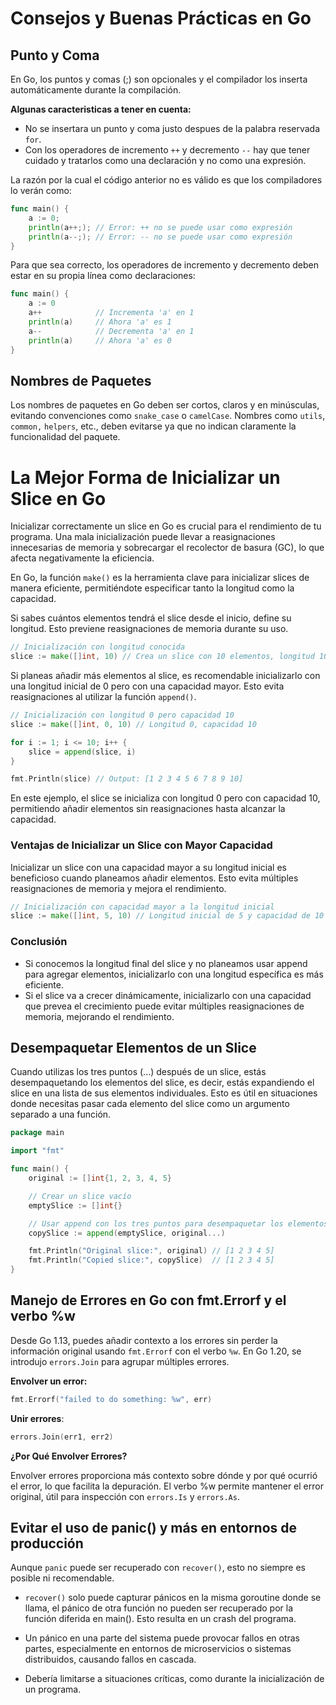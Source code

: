# Consejos y Buenas Prácticas en Go

## Punto y Coma

En Go, los puntos y comas (;) son opcionales y el compilador los inserta automáticamente durante la compilación.

**Algunas caracteristicas a tener en cuenta:**

- No se insertara un punto y coma justo despues de la palabra reservada `for`.
- Con los operadores de incremento `++` y decremento `--` hay que tener cuidado y tratarlos como una declaración y no como una expresión.

La razón por la cual el código anterior no es válido es que los compiladores lo verán como:

```go
func main() {
    a := 0;
    println(a++;); // Error: ++ no se puede usar como expresión
    println(a--;); // Error: -- no se puede usar como expresión
}
```

Para que sea correcto, los operadores de incremento y decremento deben estar en su propia línea como declaraciones:

```go
func main() {
    a := 0
    a++            // Incrementa 'a' en 1
    println(a)     // Ahora 'a' es 1
    a--            // Decrementa 'a' en 1
    println(a)     // Ahora 'a' es 0
}
```

## Nombres de Paquetes

Los nombres de paquetes en Go deben ser cortos, claros y en minúsculas, evitando convenciones como `snake_case` o `camelCase`. Nombres como `utils`, `common,` `helpers`, etc., deben evitarse ya que no indican claramente la funcionalidad del paquete.

# La Mejor Forma de Inicializar un Slice en Go

Inicializar correctamente un slice en Go es crucial para el rendimiento de tu programa. Una mala inicialización puede llevar a reasignaciones innecesarias de memoria y sobrecargar el recolector de basura (GC), lo que afecta negativamente la eficiencia.

En Go, la función `make()` es la herramienta clave para inicializar slices de manera eficiente, permitiéndote especificar tanto la longitud como la capacidad.

Si sabes cuántos elementos tendrá el slice desde el inicio, define su longitud. Esto previene reasignaciones de memoria durante su uso.

```go
// Inicialización con longitud conocida
slice := make([]int, 10) // Crea un slice con 10 elementos, longitud 10 y capacidad 10
```

Si planeas añadir más elementos al slice, es recomendable inicializarlo con una longitud inicial de 0 pero con una capacidad mayor. Esto evita reasignaciones al utilizar la función `append()`.

```go
// Inicialización con longitud 0 pero capacidad 10
slice := make([]int, 0, 10) // Longitud 0, capacidad 10

for i := 1; i <= 10; i++ {
    slice = append(slice, i)
}

fmt.Println(slice) // Output: [1 2 3 4 5 6 7 8 9 10]
```

En este ejemplo, el slice se inicializa con longitud 0 pero con capacidad 10, permitiendo añadir elementos sin reasignaciones hasta alcanzar la capacidad.

### Ventajas de Inicializar un Slice con Mayor Capacidad

Inicializar un slice con una capacidad mayor a su longitud inicial es beneficioso cuando planeamos añadir elementos. Esto evita múltiples reasignaciones de memoria y mejora el rendimiento.

```go
// Inicialización con capacidad mayor a la longitud inicial
slice := make([]int, 5, 10) // Longitud inicial de 5 y capacidad de 10
```

### Conclusión

- Si conocemos la longitud final del slice y no planeamos usar append para agregar elementos, inicializarlo con una longitud específica es más eficiente.
- Si el slice va a crecer dinámicamente, inicializarlo con una capacidad que prevea el crecimiento puede evitar múltiples reasignaciones de memoria, mejorando el rendimiento.

## Desempaquetar Elementos de un Slice

Cuando utilizas los tres puntos (...) después de un slice, estás desempaquetando los elementos del slice, es decir, estás expandiendo el slice en una lista de sus elementos individuales. Esto es útil en situaciones donde necesitas pasar cada elemento del slice como un argumento separado a una función.

```go
package main

import "fmt"

func main() {
    original := []int{1, 2, 3, 4, 5}

    // Crear un slice vacío
    emptySlice := []int{}

    // Usar append con los tres puntos para desempaquetar los elementos del slice
    copySlice := append(emptySlice, original...)

    fmt.Println("Original slice:", original) // [1 2 3 4 5]
    fmt.Println("Copied slice:", copySlice)  // [1 2 3 4 5]
}
```

## Manejo de Errores en Go con fmt.Errorf y el verbo %w

Desde Go 1.13, puedes añadir contexto a los errores sin perder la información original usando `fmt.Errorf` con el verbo `%w`. En Go 1.20, se introdujo `errors.Join` para agrupar múltiples errores.

**Envolver un error:**

```go
fmt.Errorf("failed to do something: %w", err)
```

**Unir errores**:

```go
errors.Join(err1, err2)
```

**¿Por Qué Envolver Errores?**

Envolver errores proporciona más contexto sobre dónde y por qué ocurrió el error, lo que facilita la depuración. El verbo %w permite mantener el error original, útil para inspección con `errors.Is` y `errors.As`.

## Evitar el uso de panic() y más en entornos de producción

Aunque `panic` puede ser recuperado con `recover()`, esto no siempre es posible ni recomendable.

- `recover()` solo puede capturar pánicos en la misma goroutine donde se llama, el pánico de otra función no pueden ser recuperado por la función diferida en main(). Esto resulta en un crash del programa.

- Un pánico en una parte del sistema puede provocar fallos en otras partes, especialmente en entornos de microservicios o sistemas distribuidos, causando fallos en cascada.

- Debería limitarse a situaciones críticas, como durante la inicialización de un programa.
